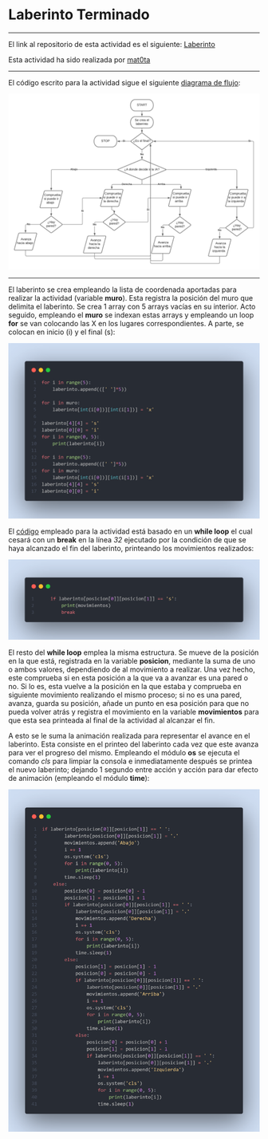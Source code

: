 # Laberinto Terminado

---

El link al repositorio de esta actividad es el siguiente: [Laberinto](https://github.com/mat0ta/laberinto/)

Esta actividad ha sido realizada por [mat0ta](https://github.com/mat0ta/)

---

El código escrito para la actividad sigue el siguiente [diagrama de flujo](https://github.com/mat0ta/laberinto/blob/main/diagrama_laberinto.png):

![Diagrama de Laberinto](https://github.com/mat0ta/laberinto/blob/main/diagrama_laberinto.png)

---

El laberinto se crea empleando la lista de coordenada aportadas para realizar la actividad (variable **muro**). Esta registra la posición del muro que delimita el laberinto. Se crea 1 array con 5 arrays vacías en su interior. Acto seguido, empleando el **muro** se indexan estas arrays y empleando un loop **for** se van colocando las X en los lugares correspondientes. A parte, se colocan en inicio (i) y el final (s):

![Creacion](https://github.com/mat0ta/laberinto/blob/main/snapshots/creacion.png)

El [código](https://github.com/mat0ta/laberinto/blob/main/laberinto.py) empleado para la actividad está basado en un **while loop** el cual cesará con un **break** en la línea *32* ejecutado por la condición de que se haya alcanzado el fin del laberinto, printeando los movimientos realizados:

![Break](https://github.com/mat0ta/laberinto/blob/main/snapshots/break.png)

El resto del **while loop** emplea la misma estructura. Se mueve de la posición en la que está, registrada en la variable **posicion**, mediante la suma de uno o ambos valores, dependiendo de al movimiento a realizar. Una vez hecho, este comprueba si en esta posición a la que va a avanzar es una pared o no. Si lo es, esta vuelve a la posición en la que estaba y comprueba en siguiente movimiento realizando el mismo proceso; si no es una pared, avanza, guarda su posición, añade un punto en esa posición para que no pueda volver atrás y registra el movimiento en la variable **movimientos** para que esta sea printeada al final de la actividad al alcanzar el fin.

A esto se le suma la animación realizada para representar el avance en el laberinto. Esta consiste en el printeo del laberinto cada vez que este avanza para ver el progreso del mismo. Empleando el módulo **os** se ejecuta el comando *cls* para limpiar la consola e inmediatamente después se printea el nuevo laberinto; dejando 1 segundo entre acción y acción para dar efecto de animación (empleando el módulo **time**): 


![Main While](https://github.com/mat0ta/laberinto/blob/main/snapshots/main_while.png)

